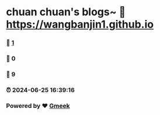 # chuan chuan's blogs~ :link: https://wangbanjin1.github.io 
### :page_facing_up: [1](https://wangbanjin1.github.io/tag.html) 
### :speech_balloon: 0 
### :hibiscus: 9 
### :alarm_clock: 2024-06-25 16:39:16 
### Powered by :heart: [Gmeek](https://github.com/Meekdai/Gmeek)
